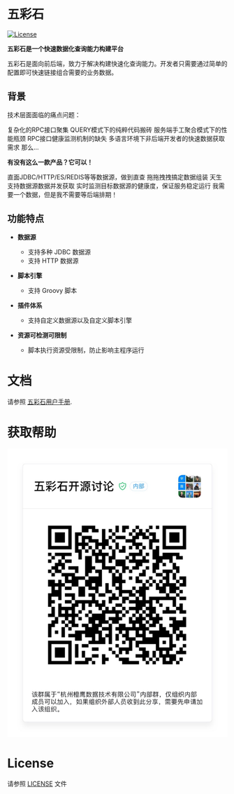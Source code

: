 五彩石
=======

[![License](https://img.shields.io/badge/license-Apache%202-4EB1BA.svg)](https://www.apache.org/licenses/LICENSE-2.0.html)

**五彩石是一个快速数据化查询能力构建平台**

五彩石是面向前后端，致力于解决构建快速化查询能力。开发者只需要通过简单的配置即可快速链接组合需要的业务数据。

## 背景

技术层面面临的痛点问题：

复杂化的RPC接口聚集
QUERY模式下的纯粹代码搬砖
服务端手工聚合模式下的性能瓶颈
RPC接口健康监测机制的缺失
多语言环境下非后端开发者的快速数据获取需求
那么...

**有没有这么一款产品？它可以！**

直面JDBC/HTTP/ES/REDIS等等数据源，做到直查
拖拖拽拽搞定数据组装
天生支持数据源数据并发获取
实时监测目标数据源的健康度，保证服务稳定运行
我需要一个数据，但是我不需要等后端排期！

## 功能特点

- **数据源**
    - 支持多种 JDBC 数据源
    - 支持 HTTP 数据源

- **脚本引擎**
    - 支持 Groovy 脚本
  
- **插件体系**
    - 支持自定义数据源以及自定义脚本引擎

- **资源可检测可限制**
    - 脚本执行资源受限制，防止影响主程序运行

文档
=============
请参照 [五彩石用户手册](https://github.com/ChengYingOpenSource/wucaishi/).

获取帮助
============

![二维码](https://github.com/ChengYingOpenSource/wucaishi/raw/master/resources/dingtalk.JPG)

License
============
请参照 [LICENSE](https://github.com/ChengYingOpenSource/wucaishi/blob/master/LICENSE) 文件